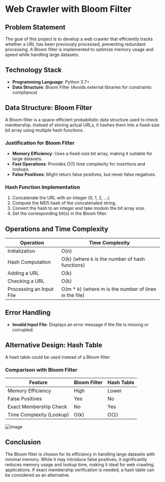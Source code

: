 # Web Crawler with Bloom Filter

## Problem Statement
The goal of this project is to develop a web crawler that efficiently tracks whether a URL has been previously processed, preventing redundant processing. A Bloom filter is implemented to optimize memory usage and speed while handling large datasets.

## Technology Stack
- **Programming Language**: Python 3.7+
- **Data Structure**: Bloom Filter (Avoids external libraries for constraints compliance)

## Data Structure: Bloom Filter
A Bloom filter is a space-efficient probabilistic data structure used to check membership. Instead of storing actual URLs, it hashes them into a fixed-size bit array using multiple hash functions.

### Justification for Bloom Filter
- **Memory Efficiency**: Uses a fixed-size bit array, making it suitable for large datasets.
- **Fast Operations**: Provides O(1) time complexity for insertions and lookups.
- **False Positives**: Might return false positives, but never false negatives.

### Hash Function Implementation
1. Concatenate the URL with an integer (0, 1, 2, ...).
2. Compute the MD5 hash of the concatenated string.
3. Convert the hash to an integer and take modulo the bit array size.
4. Set the corresponding bit(s) in the Bloom filter.

## Operations and Time Complexity
| Operation | Time Complexity |
|-----------|----------------|
| Initialization | O(n) |
| Hash Computation | O(k) (where k is the number of hash functions) |
| Adding a URL | O(k) |
| Checking a URL | O(k) |
| Processing an Input File | O(m \* k) (where m is the number of lines in the file) |

## Error Handling
- **Invalid Input File**: Displays an error message if the file is missing or corrupted.

## Alternative Design: Hash Table
A hash table could be used instead of a Bloom filter.

### Comparison with Bloom Filter
| Feature | Bloom Filter | Hash Table |
|---------|-------------|------------|
| Memory Efficiency | High | Lower |
| False Positives | Yes | No |
| Exact Membership Check | No | Yes |
| Time Complexity (Lookup) | O(k) | O(1) |

![image](https://github.com/user-attachments/assets/eed727c1-0b10-40dd-ba20-c28930c8e5c1)


## Conclusion
The Bloom filter is chosen for its efficiency in handling large datasets with minimal memory. While it may introduce false positives, it significantly reduces memory usage and lookup time, making it ideal for web crawling applications. If exact membership verification is needed, a hash table can be considered as an alternative.
